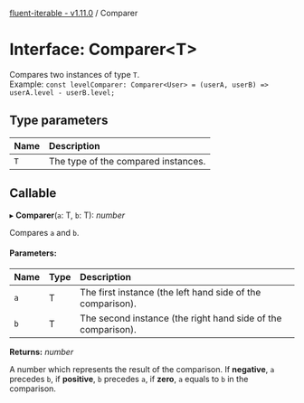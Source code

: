 [fluent-iterable - v1.11.0](../README.md) / Comparer

# Interface: Comparer<T\>

Compares two instances of type `T`.<br>
  Example: `const levelComparer: Comparer<User> = (userA, userB) => userA.level - userB.level;`

## Type parameters

Name | Description |
:------ | :------ |
`T` | The type of the compared instances.    |

## Callable

▸ **Comparer**(`a`: T, `b`: T): *number*

Compares `a` and `b`.

#### Parameters:

Name | Type | Description |
:------ | :------ | :------ |
`a` | T | The first instance (the left hand side of the comparison).   |
`b` | T | The second instance (the right hand side of the comparison).   |

**Returns:** *number*

A number which represents the result of the comparison. If **negative**, `a` precedes `b`, if **positive**, `b` precedes `a`, if **zero**, `a` equals to `b` in the comparison.
